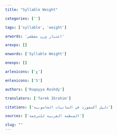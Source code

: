 ```yaml
---
title: "Syllable Weight"

categories: ['']

tags: ['syllable', 'weight']

arwords: 'اعتبار وزن مقطعي'

arexps: []

enwords: ['Syllable Weight']

enexps: []

arlexicons: ['ع']

enlexicons: ['S']

authors: ['Ruqayya Roshdy']

translators: ['Tarek Ibrahim']

citations: ['دليل أكسفورد في السانيات الحاسوبية']

sources: ['المنظمة العربية للترجمة']

slug: ""
---
```


